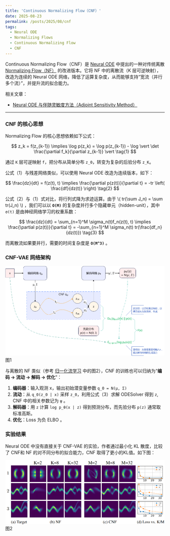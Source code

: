 ```yaml
---
title: 'Continuous Normalizing Flow（CNF）'
date: 2025-08-23
permalink: /posts/2025/08/cnf
tags:
  - Neural ODE
  - Normalizing Flows
  - Continuous Normalizing Flow
  - CNF
---
```


Continuous Normalizing Flow（CNF）是 [Neural ODE](https://arxiv.org/abs/1806.07366v5) 中提出的一种对传统离散 [Normalizing Flow（NF）](https://arxiv.org/abs/1505.05770v6) 的改进版本。它将 NF 中的离散流（K 层可逆映射），改造为连续的 Neural ODE 网络，降低了运算复杂度，从而能够支持“宽流（并行多个流）”，并提升流的拟合能力。

相关文章：
* [Neural ODE 与伴随灵敏度方法（Adjoint Sensitivity Method）](/posts/2025/08/blog-post-1)

---

### CNF 的核心思想

Normalizing Flow 的核心思想依赖如下公式：

$$
z_k = f(z_{k-1}) \implies
\log p(z_k) = \log p(z_{k-1}) - \log \vert \det \frac{\partial f_k}{\partial z_{k-1}} \vert \tag{1}
$$

通过 `K` 层可逆映射 `f`，把分布从简单分布 `z_0`，转变为复杂的后验分布 `z_K`。

公式（1）与残差网络类似，可以使用 Neural ODE 改造为连续版本，如下：

$$
\frac{dz}{dt} = f(z(t), t) \implies
\frac{\partial p(z(t))}{\partial t} = -tr \left( \frac{df}{dz(t)} \right) \tag{2}
$$

公式（2）与（1）式对比，将行列式降为求迹运算。由于 \\( tr(\sum J_n) = \sum tr(J_n) \\) ，我们可以以 **`O(M)`** 的复杂度并行多个隐藏单元（hidden-unit），其中 `σ(t)` 是由神经网络学习的权重系数：

$$
\frac{dz}{dt} = \sum_{n=1}^M \sigma_n(t)f_n(z(t), t) \implies
\frac{\partial p(z(t))}{\partial t} = -\sum_{n=1}^M \sigma_n(t) tr(\frac{df_n}{dz(t)}) \tag{3}
$$

而离散流如果要并行，需要的时间复杂度是 **`O(M^3)`** 。

### CNF-VAE 网络架构

![Illustration Variational Inference with CNF](/images/202508/cnf-1.png)
图1

与离散的 NF 类似（参考 [归一化流学习](/posts/2025/08/blog-post-2/) 中的图2），CNF 的训练也可以归纳为“**编码 → 流动 → 解码 → 优化**”：
1. **编码器**：输入观测 x，输出初始潜变量参数 `q_0 = N(μ, Σ)`
2. **流动**：从 `q_0(z_0 | x)` 采样 `z_0`，利用公式（3）求解 ODESolver 得到 `z`, CNF 中的相关参数记为 `ψ` 。
3. **解码器**：用 `z` 计算 `log p_θ(x | z)` 得到预测分布，而先验分布 `p(z)` 通常取标准高斯。
4. **优化**：Loss 为负 ELBO 。

### 实验结果

Neural ODE 中没有直接关于 CNF-VAE 的实验，作者通过最小化 KL 散度，比较了 CNF和 NF 的对不同分布的拟合能力，CNF 取得了更小的KL值。如下图：

![Illustration NF vs CNF about KL](/images/202508/cnf-2.png)
图2
